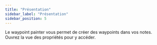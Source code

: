 ```yaml
---
title: "Présentation"
sidebar_label: "Présentation"
sidebar_position: 5
---
```


Le waypoint painter vous permet de créer des waypoints dans vos notes. Ouvrez la vue des propriétés pour y accéder.
